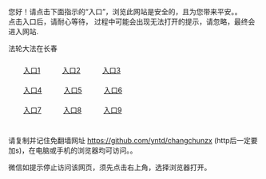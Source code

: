 您好！请点击下面指示的“入口”，浏览此网站是安全的，且为您带来平安。。 <br/>
点击入口后，请耐心等待， 过程中可能会出现无法打开的提示，请忽略，最终会进入网站. </br>

法轮大法在长春<br/>
<div style="padding:10px"><a style="margin:20px" target="_blank" href="https://d3mtko4l5xkr.cloudfront.net/2Qpsp?fkfgmh" id="ccLink1" rel="nofollow">入口1</a> <a target="_blank" style="margin:20px" href="https://d12k2epvp00evg.cloudfront.net/2Qpsp?lbmyi" id="ccLink2" rel="nofollow">入口2</a> <a style="margin:20px" target="_blank" href="https://d351ct33n8lfb5.cloudfront.net/2Qpsp?xejqsft" id="ccLink3" rel="nofollow">入口3</a></div>

<div style="padding:10px" ><a style="margin:20px" target="_blank" href="https://d3mtko4l5xkr.cloudfront.net/2Qpsp?fkfgmh" id="ccLink4" rel="nofollow">入口4</a> <a style="margin:20px" href="https://d12k2epvp00evg.cloudfront.net/2Qpsp?lbmyi" target="_blank" id="ccLink5" rel="nofollow">入口5</a> <a style="margin:20px" href="https://d351ct33n8lfb5.cloudfront.net/2Qpsp?xejqsft" target="_blank" id="ccLink6" rel="nofollow">入口6</a></div>

<div style="padding:10px"><a style="margin:20px" target="_blank" href="https://d3mtko4l5xkr.cloudfront.net/2Qpsp?fkfgmh" id="ccLink7" rel="nofollow">入口7</a> <a style="margin:20px" href="https://d12k2epvp00evg.cloudfront.net/2Qpsp?lbmyi" target="_blank" id="ccLink8" rel="nofollow">入口8</a> <a style="margin:20px" target="_blank" href="https://d351ct33n8lfb5.cloudfront.net/2Qpsp?xejqsft" id="ccLink9" rel="nofollow">入口9</a></div>

<br/>



请复制并记住免翻墙网址 https://github.com/yntd/changchunzx (http后一定要加s)，在电脑或手机的浏览器均可访问。。<br/>

微信如提示停止访问该网页，须先点击右上角，选择浏览器打开。
